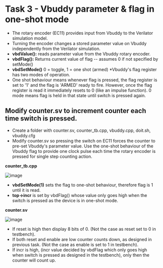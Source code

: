 # Task 3 - Vbuddy parameter & flag in one-shot mode

* The rotary encoder (EC11) provides input from Vbuddy to the Verilator simulation model.
* Turning the encoder changes a stored parameter value on Vbuddy independently from the Verilator simulation.
* **vbdValue():** reads parameter value from the Vbuddy rotary encoder.
* **vbdFlag():** Returns current value of flag -- assumes 0 if not specified by setMode()
* **vbdSetMode()** 0 = toggle, 1 = one shot (armed)
  *Vbuddy's flag register has two modes of operation.
* One shot behaviour means whenever flag is pressed, the flag register is set to '1' and the flag is 'ARMED' ready to fire. However, once the flag register is read it immediately resets to 0 (like an impulse function).
0 mode means flag is held in that state until switch is pressed again.

## Modify counter.sv to increment counter each time switch is pressed.

* Create a folder with counter.sv, counter_tb.cpp, vbuddy.cpp, doit.sh, vbuddy.cfg
* Modify counter.sv so pressing the switch on EC11 forces the counter to pre-set Vbuddy's parameter value. Use the one-shot behaviour of the Vbuddy flag to provide one clock pulse each time the rotary encoder is pressed for single step counting action.

**counter_tb.cpp**

![image](https://user-images.githubusercontent.com/21007664/200191217-27b84dc4-e12d-48bc-9e28-de0e5dc8a31d.png)

* **vbdSetMode(1)** sets the flag to one-shot behaviour, therefore flag is 1 until it is read. 
* **top->incr** is set by vbdFlag() whose value only goes high when the switch is pressed as the device is in one-shot mode.

**counter.sv**

![image](https://user-images.githubusercontent.com/21007664/200191335-6b6fbaa8-961f-4b9e-9029-472b03467355.png)

* If reset is high then display 8 bits of 0. (Not the case as reset set to 0 in testbench).
* If both reset and enable are low counter counts down, as designed in previous task. (Not the case as enable is set to 1 in testbench).
* If incr is high, (incr value decided by vbdFlag which only goes high when switch is pressed as designed in the testbench), only then the counter will count up.
